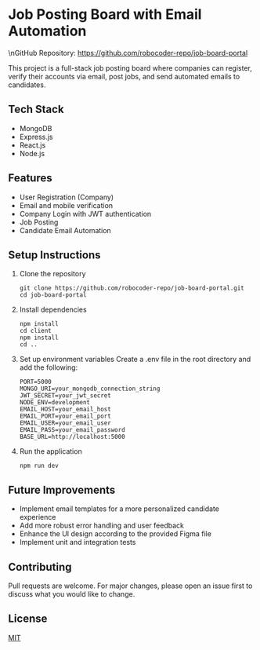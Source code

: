 # Job Posting Board with Email Automation
\nGitHub Repository: https://github.com/robocoder-repo/job-board-portal

This project is a full-stack job posting board where companies can register, verify their accounts via email, post jobs, and send automated emails to candidates.

## Tech Stack
- MongoDB
- Express.js
- React.js
- Node.js

## Features
- User Registration (Company)
- Email and mobile verification
- Company Login with JWT authentication
- Job Posting
- Candidate Email Automation

## Setup Instructions
1. Clone the repository
   ```
   git clone https://github.com/robocoder-repo/job-board-portal.git
   cd job-board-portal
   ```

2. Install dependencies
   ```
   npm install
   cd client
   npm install
   cd ..
   ```

3. Set up environment variables
   Create a .env file in the root directory and add the following:
   ```
   PORT=5000
   MONGO_URI=your_mongodb_connection_string
   JWT_SECRET=your_jwt_secret
   NODE_ENV=development
   EMAIL_HOST=your_email_host
   EMAIL_PORT=your_email_port
   EMAIL_USER=your_email_user
   EMAIL_PASS=your_email_password
   BASE_URL=http://localhost:5000
   ```

4. Run the application
   ```
   npm run dev
   ```

## Future Improvements
- Implement email templates for a more personalized candidate experience
- Add more robust error handling and user feedback
- Enhance the UI design according to the provided Figma file
- Implement unit and integration tests

## Contributing
Pull requests are welcome. For major changes, please open an issue first to discuss what you would like to change.

## License
[MIT](https://choosealicense.com/licenses/mit/)
